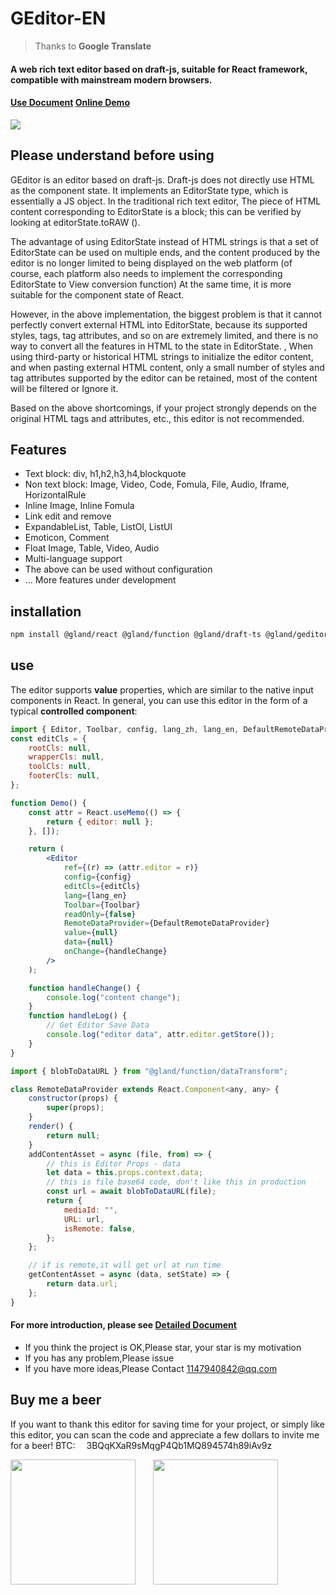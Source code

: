 # GEditor-EN

> Thanks to **Google Translate**

#### A web rich text editor based on draft-js, suitable for React framework, compatible with mainstream modern browsers.

#### [Use Document](http://mydevjs.com/) [Online Demo](http://mydevjs.com/)

<img src="https://mydevjs.oss-cn-beijing.aliyuncs.com/images/editor-demo" />

## Please understand before using

GEditor is an editor based on draft-js. Draft-js does not directly use HTML as the component state. It implements an EditorState type, which is essentially a JS object. In the traditional rich text editor, The piece of HTML content corresponding to EditorState is a block; this can be verified by looking at editorState.toRAW ().

The advantage of using EditorState instead of HTML strings is that a set of EditorState can be used on multiple ends, and the content produced by the editor is no longer limited to being displayed on the web platform (of course, each platform also needs to implement the corresponding EditorState to View conversion function) At the same time, it is more suitable for the component state of React.

However, in the above implementation, the biggest problem is that it cannot perfectly convert external HTML into EditorState, because its supported styles, tags, tag attributes, and so on are extremely limited, and there is no way to convert all the features in HTML to the state in EditorState. , When using third-party or historical HTML strings to initialize the editor content, and when pasting external HTML content, only a small number of styles and tag attributes supported by the editor can be retained, most of the content will be filtered or Ignore it.

Based on the above shortcomings, if your project strongly depends on the original HTML tags and attributes, etc., this editor is not recommended.

## Features

-   Text block: div, h1,h2,h3,h4,blockquote
-   Non text block: Image, Video, Code, Fomula, File, Audio, Iframe, HorizontalRule
-   Inline Image, Inline Fomula
-   Link edit and remove
-   ExpandableList, Table, ListOl, ListUl
-   Emoticon, Comment
-   Float Image, Table, Video, Audio
-   Multi-language support
-   The above can be used without configuration
-   ... More features under development

## installation

```bash
npm install @gland/react @gland/function @gland/draft-ts @gland/geditor
```

## use

The editor supports **value** properties, which are similar to the native input components in React. In general, you can use this editor in the form of a typical **controlled component**:

```jsx
import { Editor, Toolbar, config, lang_zh, lang_en, DefaultRemoteDataProvider } from "@gland/geditor";
const editCls = {
    rootCls: null,
    wrapperCls: null,
    toolCls: null,
    footerCls: null,
};

function Demo() {
    const attr = React.useMemo(() => {
        return { editor: null };
    }, []);

    return (
        <Editor
            ref={(r) => (attr.editor = r)}
            config={config}
            editCls={editCls}
            lang={lang_en}
            Toolbar={Toolbar}
            readOnly={false}
            RemoteDataProvider={DefaultRemoteDataProvider}
            value={null}
            data={null}
            onChange={handleChange}
        />
    );

    function handleChange() {
        console.log("content change");
    }
    function handleLog() {
        // Get Editor Save Data
        console.log("editor data", attr.editor.getStore());
    }
}

import { blobToDataURL } from "@gland/function/dataTransform";

class RemoteDataProvider extends React.Component<any, any> {
    constructor(props) {
        super(props);
    }
    render() {
        return null;
    }
    addContentAsset = async (file, from) => {
        // this is Editor Props - data
        let data = this.props.context.data;
        // this is file base64 code, don't like this in production
        const url = await blobToDataURL(file);
        return {
            mediaId: "",
            URL: url,
            isRemote: false,
        };
    };

    // if is remote,it will get url at run time
    getContentAsset = async (data, setState) => {
        return data.url;
    };
}
```

#### For more introduction, please see [Detailed Document](http://mydevjs.com/)

-   If you think the project is OK,Please star, your star is my motivation
-   If you has any problem,Please issue
-   If you have more ideas,Please Contact 1147940842@qq.com

## Buy me a beer

If you want to thank this editor for saving time for your project, or simply like this editor, you can scan the code and appreciate a few dollars to invite me for a beer!
BTC:&emsp; 3BQqKXaR9sMqgP4Qb1MQ894574h89iAv9z

<img src="https://mydevjs.oss-cn-beijing.aliyuncs.com/images/alipay.jpg" width="200" />&emsp;&emsp;<img src="https://mydevjs.oss-cn-beijing.aliyuncs.com/images/wechat.png" width="200" />
